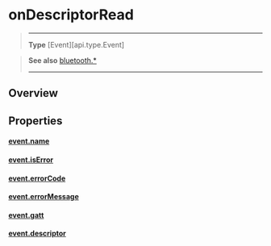# onDescriptorRead

> --------------------- ------------------------------------------------------------------------------------------
> __Type__              [Event][api.type.Event]


> __See also__          [bluetooth.*](/plugin/bluetooth.md)
> --------------------- ------------------------------------------------------------------------------------------

## Overview

## Properties

#### [event.name](/plugin/bluetooth/type/Gatt/event/onDescriptorRead/name.md)

#### [event.isError](/plugin/bluetooth/type/Gatt/event/onDescriptorRead/isError.md)

#### [event.errorCode](/plugin/bluetooth/type/Gatt/event/onDescriptorRead/errorCode.md)

#### [event.errorMessage](/plugin/bluetooth/type/Gatt/event/onDescriptorRead/errorMessage.md)

#### [event.gatt](/plugin/bluetooth/type/Gatt/event/onDescriptorRead/gatt.md)

#### [event.descriptor](/plugin/bluetooth/type/Gatt/event/onDescriptorRead/descriptor.md)